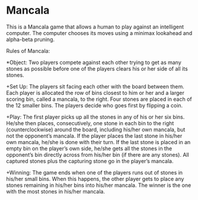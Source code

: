 Mancala
=======

This is a Mancala game that allows a human to play against an intelligent computer. 
The computer chooses its moves using a minimax lookahead and alpha-beta pruning. 

Rules of Mancala:

*Object:  Two players compete against each other trying to get as many stones as possible before one of the players clears his or her side of all its stones.

+Set Up:  The players sit facing each other with the board between them.  Each player is allocated the row of bins closest to him or her and a larger scoring bin, called a mancala, to the right.  Four stones are placed in each of the 12 smaller bins.  The players decide who goes first by flipping a coin.

+Play:  The first player picks up all the stones in any of his or her six bins.  He/she then places, consecutively, one stone in each bin to the right (counterclockwise) around the board, including his/her own mancala, but not the opponent’s mancala.  If the player places the last stone in his/her own mancala, he/she is done with their turn.  If the last stone is placed in an empty bin on the player’s own side, he/she gets all the stones in the opponent’s bin directly across from his/her bin (if there are any stones). All captured stones plus the capturing stone go in the player’s mancala.  

+Winning:  The game ends when one of the players runs out of stones in his/her small bins.  When this happens, the other player gets to place any stones remaining in his/her bins into his/her mancala.  The winner is the one with the most stones in his/her mancala.

